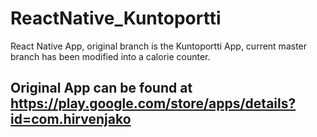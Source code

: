 # ReactNative_Kuntoportti
React Native App, original branch is the Kuntoportti App, current master branch has been modified into a calorie counter.

## Original App can be found at https://play.google.com/store/apps/details?id=com.hirvenjako
